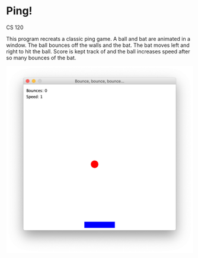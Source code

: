 # Ping!
CS 120

This program recreats a classic ping game. A ball and bat are animated in a window. The ball bounces off the walls and the bat.
The bat moves left and right to hit the ball. Score is kept track of and the ball increases speed after so many bounces of the bat.

![Alt text](https://github.com/lor-ethan/Java-Courses/blob/master/CS%20120/Ping!/Ping!.png)
